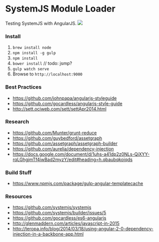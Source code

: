 # SystemJS Module Loader

Testing SystemJS with AngularJS.
![](http://media.giphy.com/media/EldfH1VJdbrwY/giphy.gif)

### Install

1. `brew install node`
2. `npm install -g gulp`
3. `npm install`
4. `bower install` // todo: jsmp?
5. `gulp watch serve`
6. Browse to `http://localhost:9000`


### Best Practices

- https://github.com/johnpapa/angularjs-styleguide
- https://github.com/gocardless/angularjs-style-guide
- http://sett.ociweb.com/sett/settApr2014.html


### Research

- https://github.com/Munter/grunt-reduce
- https://github.com/guybedford/assetgraph
- https://github.com/assetgraph/assetgraph-builder
- https://github.com/aurelia/dependency-injection
- https://docs.google.com/document/d/1uhs-a41dp2z0NLs-QiXYY-rqLGhgjmTf4iwBad2myzY/edit#heading=h.qbaubqkoiqds

### Build Stuff

- https://www.npmjs.com/package/gulp-angular-templatecache

### Resources

- https://github.com/systemjs/systemjs
- https://github.com/systemjs/builder/issues/5
- https://github.com/gocardless/es6-angularjs
- http://glenmaddern.com/articles/javascript-in-2015
- http://teropa.info/blog/2014/03/18/using-angular-2-0-dependency-injection-in-a-backbone-app.html
